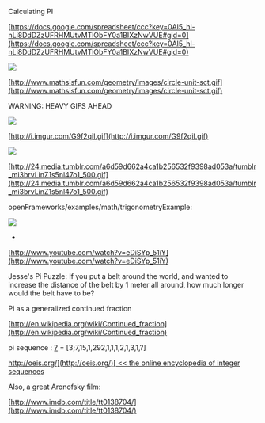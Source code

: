
Calculating PI

[https://docs.google.com/spreadsheet/ccc?key=0Al5_hl-nLi8DdDZzUFRHMUtvMTlObFY0a1BIXzNwVUE#gid=0](https://docs.google.com/spreadsheet/ccc?key=0Al5_hl-nLi8DdDZzUFRHMUtvMTlObFY0a1BIXzNwVUE#gid=0)

![](http://www.mathsisfun.com/geometry/images/circle-unit-sct.gif)

[http://www.mathsisfun.com/geometry/images/circle-unit-sct.gif](http://www.mathsisfun.com/geometry/images/circle-unit-sct.gif)

WARNING: HEAVY GIFS AHEAD

![](http://i.imgur.com/G9f2qiI.gif)

[http://i.imgur.com/G9f2qiI.gif](http://i.imgur.com/G9f2qiI.gif)

![](http://24.media.tumblr.com/a6d59d662a4ca1b256532f9398ad053a/tumblr_mi3brvLinZ1s5nl47o1_500.gif)

[http://24.media.tumblr.com/a6d59d662a4ca1b256532f9398ad053a/tumblr_mi3brvLinZ1s5nl47o1_500.gif](http://24.media.tumblr.com/a6d59d662a4ca1b256532f9398ad053a/tumblr_mi3brvLinZ1s5nl47o1_500.gif)

openFrameworks/examples/math/trigonometryExample:

![](https://hackpad-attachments.s3.amazonaws.com/hackpad.com_epWauUmqOS3_p.77305_1382399813858_sincos_optimized.gif)

*

[http://www.youtube.com/watch?v=eDiSYp_51iY](http://www.youtube.com/watch?v=eDiSYp_51iY)

Jesse's Pi Puzzle: If you put a belt around the world, and wanted to increase the distance of the belt by 1 meter all around, how much longer would the belt have to be?

Pi as a generalized continued fraction

[http://en.wikipedia.org/wiki/Continued_fraction](http://en.wikipedia.org/wiki/Continued_fraction)

pi sequence : [?](http://en.wikipedia.org/wiki/Pi) = [3;7,15,1,292,1,1,1,2,1,3,1,?]

[http://oeis.org/](http://oeis.org/)[ << the online encyclopedia of integer sequences](http://oeis.org/)

Also, a great Aronofsky film:

[http://www.imdb.com/title/tt0138704/](http://www.imdb.com/title/tt0138704/)
